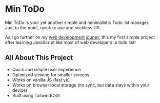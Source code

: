 # Min ToDo
Min ToDo is your yet another simple and minimalistic Todo list manager. Just to the point, quick to use and suckless UX.

As I go further on my [web development jouney](https://github.com/SwaroopSRP/learning-web-dev), this my first simple project after learning JavaScript like most of web developers: a todo list!

## All About This Project
- Quick and simple user experience
- Optimized viewing for smaller screens
- Works on vanilla JS (fast yk)
- Works on browser local storage (no sync, but data stays within your device)
- Built using TailwindCSS
